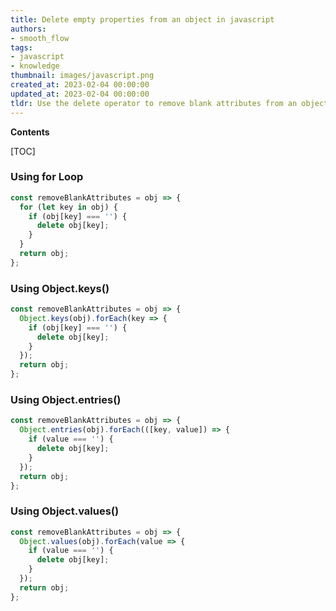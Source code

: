 ```yaml
---
title: Delete empty properties from an object in javascript
authors:
- smooth_flow
tags:
- javascript
- knowledge
thumbnail: images/javascript.png
created_at: 2023-02-04 00:00:00
updated_at: 2023-02-04 00:00:00
tldr: Use the delete operator to remove blank attributes from an object in Javascript.
---
```


**Contents**

[TOC]

### Using for Loop

```javascript
const removeBlankAttributes = obj => {
  for (let key in obj) {
    if (obj[key] === '') {
      delete obj[key];
    }
  }
  return obj;
};
```

### Using Object.keys()

```javascript
const removeBlankAttributes = obj => {
  Object.keys(obj).forEach(key => {
    if (obj[key] === '') {
      delete obj[key];
    }
  });
  return obj;
};
```

### Using Object.entries()

```javascript
const removeBlankAttributes = obj => {
  Object.entries(obj).forEach(([key, value]) => {
    if (value === '') {
      delete obj[key];
    }
  });
  return obj;
};
```

### Using Object.values()

```javascript
const removeBlankAttributes = obj => {
  Object.values(obj).forEach(value => {
    if (value === '') {
      delete obj[key];
    }
  });
  return obj;
};
```
